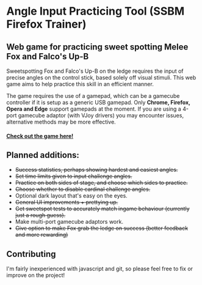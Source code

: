 # Angle Input Practicing Tool (SSBM Firefox Trainer)
## Web game for practicing sweet spotting Melee Fox and Falco's Up-B

Sweetspotting Fox and Falco's Up-B on the ledge requires the input of precise angles on the control stick, based solely off visual stimuli. This web game aims to help practice this skill in an efficient manner.

The game requires the use of a gamepad, which can be a gamecube controller if it is setup as a generic USB gamepad. Only **Chrome, Firefox, Opera and Edge** support gamepads at the moment. If you are using a 4-port gamecube adaptor (with VJoy drivers) you may encounter issues, alternative methods may be more effective.

#### [Check out the game here!](http://lucatronica.github.io/firefox-trainer/)

## Planned additions:

* ~~Success statistics, perhaps showing hardest and easiest angles.~~
* ~~Set time limits given to input challenge angles.~~
* ~~Practice on both sides of stage, and choose which sides to practice.~~
* ~~Choose whether to disable cardinal challenge angles.~~
* Optional dark layout that's easy on the eyes.
* ~~General UI improvements + prettying up.~~
* ~~Get sweetspot tests to accurately match ingame behaviour (currently just a rough guess).~~
* Make multi-port gamecube adaptors work.
* ~~Give option to make Fox grab the ledge on success (better feedback and more rewarding)~~

## Contributing

I'm fairly inexperienced with javascript and git, so please feel free to fix or improve on the project!
